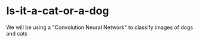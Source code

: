 # Is-it-a-cat-or-a-dog
We will be using a "Convolution Neural Network" to classify images of dogs and cats

